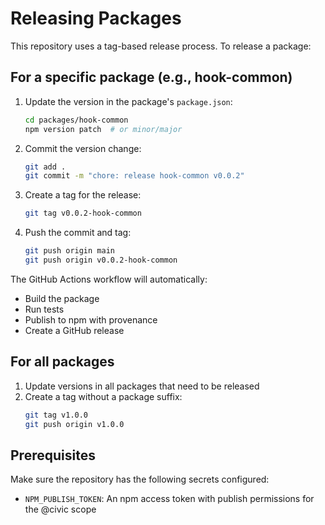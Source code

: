 # Releasing Packages

This repository uses a tag-based release process. To release a package:

## For a specific package (e.g., hook-common)

1. Update the version in the package's `package.json`:
   ```bash
   cd packages/hook-common
   npm version patch  # or minor/major
   ```

2. Commit the version change:
   ```bash
   git add .
   git commit -m "chore: release hook-common v0.0.2"
   ```

3. Create a tag for the release:
   ```bash
   git tag v0.0.2-hook-common
   ```

4. Push the commit and tag:
   ```bash
   git push origin main
   git push origin v0.0.2-hook-common
   ```

The GitHub Actions workflow will automatically:
- Build the package
- Run tests
- Publish to npm with provenance
- Create a GitHub release

## For all packages

1. Update versions in all packages that need to be released
2. Create a tag without a package suffix:
   ```bash
   git tag v1.0.0
   git push origin v1.0.0
   ```

## Prerequisites

Make sure the repository has the following secrets configured:
- `NPM_PUBLISH_TOKEN`: An npm access token with publish permissions for the @civic scope